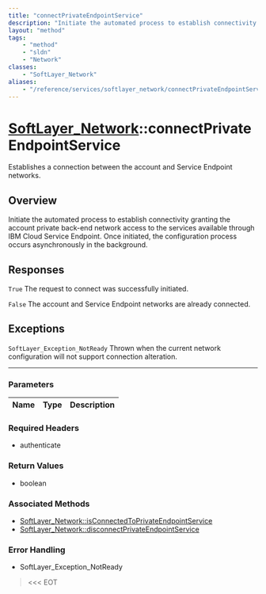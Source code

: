 ```yaml
---
title: "connectPrivateEndpointService"
description: "Initiate the automated process to establish connectivity granting the account private back-end network access to the ser... "
layout: "method"
tags:
    - "method"
    - "sldn"
    - "Network"
classes:
    - "SoftLayer_Network"
aliases:
    - "/reference/services/softlayer_network/connectPrivateEndpointService"
---
```

# [SoftLayer_Network](/reference/services/SoftLayer_Network)::connectPrivateEndpointService


Establishes a connection between the account and Service Endpoint networks.


## Overview 
Initiate the automated process to establish connectivity granting the account private back-end network access to the services available through IBM Cloud Service Endpoint. Once initiated, the configuration process occurs asynchronously in the background. 



<h2>Responses</h2> 

<code>True</code> The request to connect was successfully initiated. 

<code>False</code> The account and Service Endpoint networks are already connected. 



<h2>Exceptions</h2> 

<code>SoftLayer_Exception_NotReady</code> Thrown when the current network configuration will not support connection alteration. 





-----

### Parameters 
|Name | Type | Description |
| --- | --- | --- |


### Required Headers
* authenticate


### Return Values
* boolean


### Associated Methods

*  [SoftLayer_Network::isConnectedToPrivateEndpointService](/reference/services/SoftLayer_Network/isConnectedToPrivateEndpointService )
*  [SoftLayer_Network::disconnectPrivateEndpointService](/reference/services/SoftLayer_Network/disconnectPrivateEndpointService )



### Error Handling

* SoftLayer_Exception_NotReady 

> <<< EOT 



